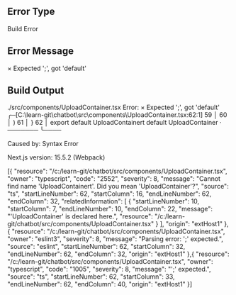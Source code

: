 ## Error Type
Build Error

## Error Message
  × Expected ';', got 'default'

## Build Output
./src/components/UploadContainer.tsx
Error:   × Expected ';', got 'default'
    ╭─[C:\learn-git\chatbot\src\components\UploadContainer.tsx:62:1]
 59 │         </div>
 60 │     )
 61 │ }
 62 │ export default UploadContainert default UploadContainer
    ·                                 ───────
    ╰────

Caused by:
    Syntax Error

Next.js version: 15.5.2 (Webpack)

[{
	"resource": "/c:/learn-git/chatbot/src/components/UploadContainer.tsx",
	"owner": "typescript",
	"code": "2552",
	"severity": 8,
	"message": "Cannot find name 'UploadContainert'. Did you mean 'UploadContainer'?",
	"source": "ts",
	"startLineNumber": 62,
	"startColumn": 16,
	"endLineNumber": 62,
	"endColumn": 32,
	"relatedInformation": [
		{
			"startLineNumber": 10,
			"startColumn": 7,
			"endLineNumber": 10,
			"endColumn": 22,
			"message": "'UploadContainer' is declared here.",
			"resource": "/c:/learn-git/chatbot/src/components/UploadContainer.tsx"
		}
	],
	"origin": "extHost1"
},{
	"resource": "/c:/learn-git/chatbot/src/components/UploadContainer.tsx",
	"owner": "eslint3",
	"severity": 8,
	"message": "Parsing error: ';' expected.",
	"source": "eslint",
	"startLineNumber": 62,
	"startColumn": 32,
	"endLineNumber": 62,
	"endColumn": 32,
	"origin": "extHost1"
},{
	"resource": "/c:/learn-git/chatbot/src/components/UploadContainer.tsx",
	"owner": "typescript",
	"code": "1005",
	"severity": 8,
	"message": "';' expected.",
	"source": "ts",
	"startLineNumber": 62,
	"startColumn": 33,
	"endLineNumber": 62,
	"endColumn": 40,
	"origin": "extHost1"
}]